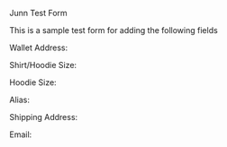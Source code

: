 Junn Test Form

This is a sample test form for adding the following fields

<p>Wallet Address:</p>
<p>Shirt/Hoodie Size:</p>
<p>Hoodie Size:</p>
<p>Alias:</p>
<p>Shipping Address:</p>
<p>Email:</p>

